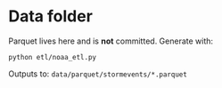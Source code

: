 ﻿# Data folder

Parquet lives here and is **not** committed.
Generate with:

    python etl/noaa_etl.py

Outputs to: `data/parquet/stormevents/*.parquet`

